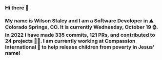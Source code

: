 ### Hi there 👋

### My name is Wilson Staley and I am a Software Developer in ⛰ Colorado Springs, CO.  It is currently Wednesday, October 19 ⌚. In 2022 I have made 335 commits, 121 PRs, and contributed to 24 projects 👨‍💻. I am currently working at Compassion International 🏢 to help release children from poverty in Jesus' name!
